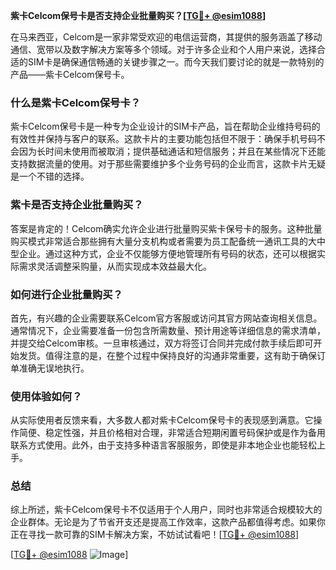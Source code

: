 **紫卡Celcom保号卡是否支持企业批量购买？[[TG💪+ @esim1088](https://t.me/s/esim1088)]**

在马来西亚，Celcom是一家非常受欢迎的电信运营商，其提供的服务涵盖了移动通信、宽带以及数字解决方案等多个领域。对于许多企业和个人用户来说，选择合适的SIM卡是确保通信畅通的关键步骤之一。而今天我们要讨论的就是一款特别的产品——紫卡Celcom保号卡。

### 什么是紫卡Celcom保号卡？

紫卡Celcom保号卡是一种专为企业设计的SIM卡产品，旨在帮助企业维持号码的有效性并保持与客户的联系。这款卡片的主要功能包括但不限于：确保手机号码不会因为长时间未使用而被取消；提供基础通话和短信服务；并且在某些情况下还能支持数据流量的使用。对于那些需要维护多个业务号码的企业而言，这款卡片无疑是一个不错的选择。

### 紫卡是否支持企业批量购买？

答案是肯定的！Celcom确实允许企业进行批量购买紫卡保号卡的服务。这种批量购买模式非常适合那些拥有大量分支机构或者需要为员工配备统一通讯工具的大中型企业。通过这种方式，企业不仅能够方便地管理所有号码的状态，还可以根据实际需求灵活调整采购量，从而实现成本效益最大化。

### 如何进行企业批量购买？

首先，有兴趣的企业需要联系Celcom官方客服或访问其官方网站查询相关信息。通常情况下，企业需要准备一份包含所需数量、预计用途等详细信息的需求清单，并提交给Celcom审核。一旦审核通过，双方将签订合同并完成付款手续后即可开始发货。值得注意的是，在整个过程中保持良好的沟通非常重要，这有助于确保订单准确无误地执行。

### 使用体验如何？

从实际使用者反馈来看，大多数人都对紫卡Celcom保号卡的表现感到满意。它操作简便、稳定性强，并且价格相对合理，非常适合短期闲置号码保护或是作为备用联系方式使用。此外，由于支持多种语言客服服务，即使是非本地企业也能轻松上手。

### 总结

综上所述，紫卡Celcom保号卡不仅适用于个人用户，同时也非常适合规模较大的企业群体。无论是为了节省开支还是提高工作效率，这款产品都值得考虑。如果你正在寻找一款可靠的SIM卡解决方案，不妨试试看吧！[[TG💪+ @esim1088](https://t.me/s/esim1088)]

[[TG💪+ @esim1088](https://t.me/s/esim1088) ![Image](https://i.postimg.cc/4NQfJmqS/Snipaste-2025-05-13-00-14-12.png)]